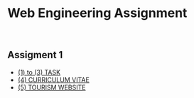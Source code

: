 <h1>Web Engineering Assignment</h1>

<br>

<h2>Assigment 1</h2>

<ul>
<li><a href = "https://aerin2805.github.io/Web_Engineering_U21CS05/Assigment-1/(1)%20to%20(3)%20TASK/IndexT1-T2-T3.html">(1) to (3) TASK</a></li>
<li><a href = "https://aerin2805.github.io/Web_Engineering_U21CS05/Assigment-1/(4)%20CURRICULUM%20VITAE/IndexT4-1.html" >(4) CURRICULUM VITAE </a></li>
<li><a href = "https://aerin2805.github.io/Web_Engineering_U21CS05/Assigment-1/(5)%20TOURISM%20WEBSITE/Html/Home.HTML">(5) TOURISM WEBSITE</a></li>
</ul>
